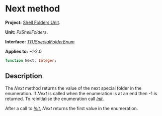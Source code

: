 # Next method

**Project:** [Shell Folders Unit](../API.md).

**Unit:** _PJShellFolders_.

**Interface:** _[TPJSpecialFolderEnum](./TPJSpecialFolderEnum.md)_

**Applies to:** ~>2.0

```pascal
function Next: Integer;
```

## Description

The _Next_ method returns the value of the next special folder in the enumeration. If _Next_ is called when the enumeration is at an end then -1 is returned. To reinitialise the enumeration call _[Init](./TPJSpecialFolderEnum-Init.md)_.

After a call to _[Init](./TPJSpecialFolderEnum-Init.md)_, _Next_ returns the first value in the enumeration.
